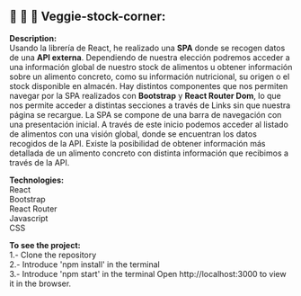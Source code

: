 ## 🥑 🍅 🥬 Veggie-stock-corner:

**Description:** <br />
Usando la librería de React, he realizado una <strong>SPA</strong> donde se recogen datos de una <strong>API externa</strong>. Dependiendo de nuestra elección podremos acceder a una información global de nuestro stock de alimentos u obtener información sobre un alimento concreto, como su información nutricional, su origen o el stock disponible en almacén.
Hay distintos componentes que nos permiten navegar por la SPA realizados con <strong>Bootstrap</strong> y <strong>React Router Dom</strong>, lo que nos permite acceder a distintas secciones a través de Links sin que nuestra página se recargue.
La SPA se compone de una barra de navegación con una presentación inicial. A través de este inicio podemos acceder al listado de alimentos con una visión global, donde se encuentran los datos recogidos de la API. Existe la posibilidad de obtener información más detallada de un alimento concreto con distinta información que recibimos a través de la API.


**Technologies:** <br />
React <br />
Bootstrap <br />
React Router <br />
Javascript <br />
CSS

**To see the project:** <br />
1.- Clone the repository <br />
2.- Introduce 'npm install' in the terminal <br />
3.- Introduce 'npm start' in the terminal
  Open http://localhost:3000 to view it in the browser.
